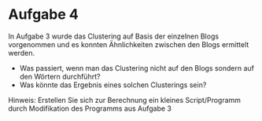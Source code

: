 # Aufgabe 4

In Aufgabe 3 wurde das Clustering auf Basis der einzelnen Blogs vorgenommen und es konnten Ähnlichkeiten zwischen den Blogs ermittelt werden.

- Was passiert, wenn man das Clustering nicht auf den Blogs sondern auf den Wörtern durchführt?
- Was könnte das Ergebnis eines solchen Clusterings sein?

Hinweis: Erstellen Sie sich zur Berechnung ein kleines Script/Programm durch Modifikation des Programms aus Aufgabe 3